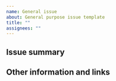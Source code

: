 ```yaml
---
name: General issue
about: General purpose issue template
title: ""
assignees: ""
---
```


## Issue summary

<!-- A clear and concise description of what the task is. -->

## Other information and links

<!-- Add any other context or screenshots about the issue here. -->

<!-- Thank you 🙏 -->